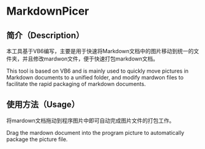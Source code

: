 # MarkdownPicer

## 简介（Description）

本工具基于VB6编写，主要是用于快速将Markdown文档中的图片移动到统一的文件夹，并且修改mardwon文件，便于快速打包markdown文档。

This tool is based on VB6 and is mainly used to quickly move pictures in Markdown documents to a unified folder, and modify mardwon files to facilitate the rapid packaging of markdown documents.

## 使用方法（Usage）

将mardown文档拖动到程序图片中即可自动完成图片文件的打包工作。

Drag the mardown document into the program picture to automatically package the picture file.

<img src="https://gqleung.oss-cn-guangzhou.aliyuncs.com/img/202301062143126.gif" title="" alt="" data-align="center">
